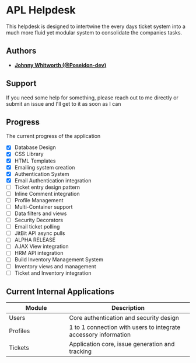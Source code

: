 # APL Helpdesk

This helpdesk is designed to intertwine the every days ticket system into a much more fluid
yet modular system to consolidate the companies tasks. 

## Authors

* **[Johnny Whitworth (@Poseidon-dev)](https://github.com/poseidon-dev)** 

## Support

If you need some help for something, please reach out to me directly or submit an issue and I'll get to it as soon as I can

## Progress

The current progress of the application 

- [x] Database Design                  
- [x] CSS Library                      
- [x] HTML Templates                   
- [x] Emailing system creation         
- [x] Authentication System            
- [x] Email Authentication integration 
- [ ] Ticket entry design pattern      
- [ ] Inline Comment integration       
- [ ] Profile Management               
- [ ] Multi-Container support          
- [ ] Data filters and views           
- [ ] Security Decorators              
- [ ] Email ticket polling             
- [ ] JitBit API async pulls           
- [ ] ALPHA RELEASE                    
- [ ] AJAX View integration            
- [ ] HRM API integration              
- [ ] Build Inventory Management System
- [ ] Inventory views and management   
- [ ] Ticket and Inventory integration 

## Current Internal Applications

| Module <img width=200/>     | Description <img width=500/>                                                |
| ----------------------------| ----------------------------------------------------------------------------|
| Users                       | Core authentication and security design                                     |
| Profiles                    | 1 to 1 connection with users to integrate accessory information             |
| Tickets                     | Application core, issue generation and tracking                             |

